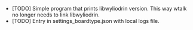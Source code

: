 * [TODO] Simple program that prints libwyliodrin version. This way wtalk no longer needs to link libwyliodrin.
* [TODO] Entry in settings_boardtype.json with local logs file.
